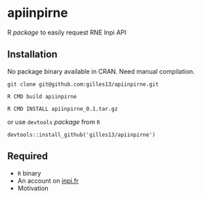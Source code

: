
# apiinpirne

R *package* to easily request RNE Inpi API

## Installation

No package binary available in CRAN. Need manual compilation.

    git clone git@github.com:gilles13/apiinpirne.git

    R CMD build apiinpirne

    R CMD INSTALL apiinpirne_0.1.tar.gz

or use `devtools` *package* from `R`

    devtools::install_github('gilles13/apiinpirne')

## Required

- `R` binary
- An account on [inpi.fr](https://data.inpi.fr/register)
- Motivation
